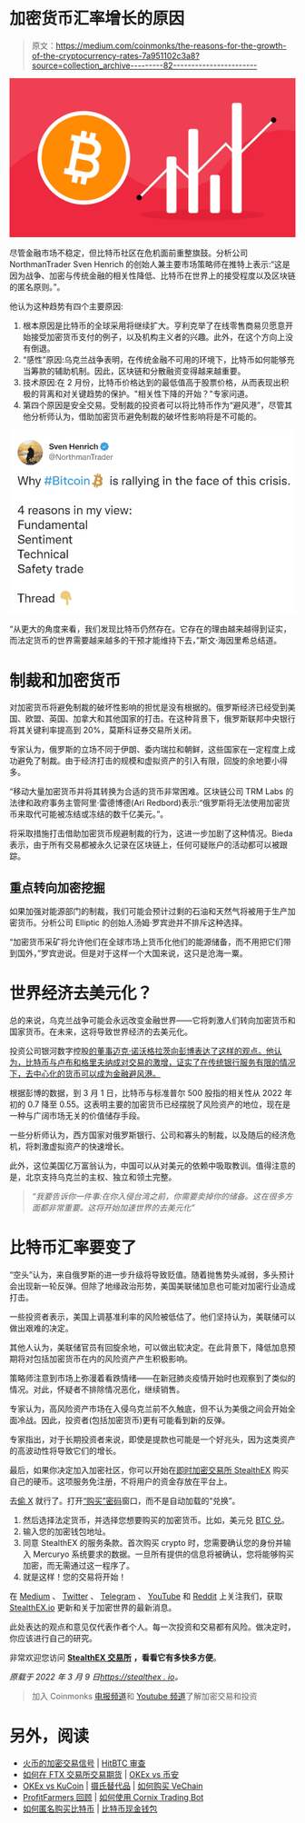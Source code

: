 # 加密货币汇率增长的原因

> 原文：<https://medium.com/coinmonks/the-reasons-for-the-growth-of-the-cryptocurrency-rates-7a951102c3a8?source=collection_archive---------82----------------------->

![](img/e6b0f4d61ddab008f2875e41fd1ac692.png)

尽管金融市场不稳定，但比特币社区在危机面前重整旗鼓。分析公司 NorthmanTrader Sven Henrich 的创始人兼主要市场策略师在推特上表示:“这是因为战争、加密与传统金融的相关性降低、比特币在世界上的接受程度以及区块链的匿名原则。”。

他认为这种趋势有四个主要原因:

1.  根本原因是比特币的全球采用将继续扩大。亨利克举了在线零售商易贝愿意开始接受加密货币支付的例子，以及机构主义者的兴趣。此外，在这个方向上没有倒退。
2.  “感性”原因:乌克兰战争表明，在传统金融不可用的环境下，比特币如何能够充当筹款的辅助机制。因此，区块链和分散融资变得越来越重要。
3.  技术原因:在 2 月份，比特币价格达到的最低值高于股票价格，从而表现出积极的背离和对关键趋势的保护。"相关性下降的开始？"专家问道。
4.  第四个原因是安全交易。受制裁的投资者可以将比特币作为“避风港”，尽管其他分析师认为，借助加密货币避免制裁的破坏性影响将是不可能的。

![](img/7a1fefa40a84a7a57a9d4b792dc4371b.png)

“从更大的角度来看，我们发现比特币仍然存在。它存在的理由越来越得到证实，而法定货币的世界需要越来越多的干预才能维持下去，”斯文·海因里希总结道。

# 制裁和加密货币

对加密货币将避免制裁的破坏性影响的担忧是没有根据的。俄罗斯经济已经受到美国、欧盟、英国、加拿大和其他国家的打击。在这种背景下，俄罗斯联邦中央银行将其关键利率提高到 20%，莫斯科证券交易所关闭。

专家认为，俄罗斯的立场不同于伊朗、委内瑞拉和朝鲜，这些国家在一定程度上成功避免了制裁。由于经济打击的规模和虚拟资产的引入有限，回旋的余地要小得多。

“移动大量加密货币并将其转换为合适的货币非常困难。区块链公司 TRM Labs 的法律和政府事务主管阿里·雷德博德(Ari Redbord)表示:“俄罗斯将无法使用加密货币来取代可能被冻结或冻结的数千亿美元。”。

将采取措施打击借助加密货币规避制裁的行为，这进一步加剧了这种情况。Bieda 表示，由于所有交易都被永久记录在区块链上，任何可疑账户的活动都可以被跟踪。

## 重点转向加密挖掘

如果加强对能源部门的制裁，我们可能会预计过剩的石油和天然气将被用于生产加密货币。分析公司 Elliptic 的创始人汤姆·罗宾逊并不排斥这种选择。

“加密货币采矿将允许他们在全球市场上货币化他们的能源储备，而不用把它们带到国外，”罗宾逊说。但是对于这样一个大国来说，这只是沧海一粟。

# 世界经济去美元化？

总的来说，乌克兰战争可能会永远改变金融世界——它将刺激人们转向加密货币和国家货币。在未来，这将导致世界经济的去美元化。

投资公司银河数字控股[的董事迈克·诺沃格拉茨向彭博表达了这样的观点。他认为，比特币与卢布和格里夫纳成对交易的激增，证实了在传统银行服务有限的情况下，去中心化的货币可以成为金融避风港。](https://www.bloomberg.com/news/articles/2022-03-02/-why-bitcoin-was-created-novogratz-sees-war-blunting-dollar)

根据彭博的数据，到 3 月 1 日，比特币与标准普尔 500 股指的相关性从 2022 年初的 0.7 降至 0.55。这表明主要的加密货币已经摆脱了风险资产的地位，现在是一种与广阔市场无关的价值储存手段。

一些分析师认为，西方国家对俄罗斯银行、公司和寡头的制裁，以及随后的经济危机，将刺激虚拟资产的快速增长。

此外，这位美国亿万富翁认为，中国可以从对美元的依赖中吸取教训。值得注意的是，北京支持乌克兰的主权、独立和领土完整。

> *“我要告诉你一件事:在你入侵台湾之前，你需要卖掉你的储备。这在很多方面都非常重要。这将开始加速世界的去美元化”*

# 比特币汇率要变了

“空头”认为，来自俄罗斯的进一步升级将导致贬值。随着抛售势头减弱，多头预计会出现新一轮反弹。但除了地缘政治形势，美国美联储加息也可能对加密行业造成打击。

一些投资者表示，美国上调基准利率的风险被低估了。他们坚持认为，美联储可以做出艰难的决定。

其他人认为，美联储官员有回旋余地，可以做出软决定。在此背景下，降低加息预期将对包括加密货币在内的风险资产产生积极影响。

策略师注意到市场上弥漫着看跌情绪——在新冠肺炎疫情开始时也观察到了类似的情况。对此，怀疑者不排除情况恶化，继续销售。

专家认为，高风险资产市场在入侵乌克兰前不久触底，但不认为美俄之间会开始全面冷战。因此，投资者(包括加密货币)更有可能看到新的反弹。

专家指出，对于长期投资者来说，即使是提款也可能是一个好兆头，因为这类资产的高波动性将导致它们的增长。

最后，如果你决定加入加密社区，你可以开始在[即时加密交易所 StealthEX](https://stealthex.io/) 购买自己的硬币。这项服务免注册，不将用户的资金存放在平台上。

去[偷 X](https://stealthex.io/?from=btc&to=eth&amount=0.1) 就行了。打开[“购买”密码](https://stealthex.io/?amount=100&from=usd&to=btc)窗口，而不是自动加载的“兑换”。

1.  然后选择法定货币，并选择您想要购买的加密货币。比如，美元兑 [BTC 兑](https://stealthex.io/coin/btc)。
2.  输入您的加密钱包地址。
3.  同意 StealthEX 的服务条款。首次购买 crypto 时，您需要确认您的身份并输入 Mercuryo 系统要求的数据。一旦所有提供的信息将被确认，您将能够购买加密，而无需通过这一程序了。
4.  就是这样！您的交易将开始！

在 [Medium](https://stealthex-io.medium.com/) 、 [Twitter](https://twitter.com/Stealthex_io) 、 [Telegram](https://t.me/StealthEX) 、 [YouTube](https://www.youtube.com/channel/UCeES_XBesX76ge7xf1meuSw) 和 [Reddit](https://www.reddit.com/user/Stealthex_io) 上关注我们，获取 [StealthEX.io](https://stealthex.io/) 更新和关于加密世界的最新消息。

此处表达的观点和意见仅代表作者个人。每一次投资和交易都有风险。做决定时，你应该进行自己的研究。

非常欢迎您访问 [**StealthEX 交易所**](https://stealthex.io/) **，看看它有多快多方便**。

*原载于 2022 年 3 月 9 日*[*https://stealthex . io*](https://stealthex.io/blog/2022/03/09/the-reasons-for-the-growth-of-the-cryptocurrency-rates/)*。*

> 加入 Coinmonks [电报频道](https://t.me/coincodecap)和 [Youtube 频道](https://www.youtube.com/c/coinmonks/videos)了解加密交易和投资

# 另外，阅读

*   [火币的加密交易信号](https://coincodecap.com/huobi-crypto-trading-signals) | [HitBTC 审查](/coinmonks/hitbtc-review-c5143c5d53c2)
*   [如何在 FTX 交易所交易期货](https://coincodecap.com/ftx-futures-trading) | [OKEx vs 币安](https://coincodecap.com/okex-vs-binance)
*   [OKEx vs KuCoin](https://coincodecap.com/okex-kucoin) | [摄氏替代品](https://coincodecap.com/celsius-alternatives) | [如何购买 VeChain](https://coincodecap.com/buy-vechain)
*   [ProfitFarmers 回顾](https://coincodecap.com/profitfarmers-review) | [如何使用 Cornix Trading Bot](https://coincodecap.com/cornix-trading-bot)
*   [如何匿名购买比特币](https://coincodecap.com/buy-bitcoin-anonymously) | [比特币现金钱包](https://coincodecap.com/bitcoin-cash-wallets)